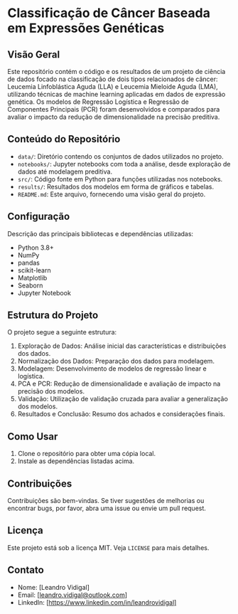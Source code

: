 # Classificação de Câncer Baseada em Expressões Genéticas

## Visão Geral
Este repositório contém o código e os resultados de um projeto de ciência de dados focado na classificação de dois tipos relacionados de câncer: Leucemia Linfoblástica Aguda (LLA) e Leucemia Mieloide Aguda (LMA), utilizando técnicas de machine learning aplicadas em dados de expressão genética. Os modelos de Regressão Logística e Regressão de Componentes Principais (PCR) foram desenvolvidos e comparados para avaliar o impacto da redução de dimensionalidade na precisão preditiva.

## Conteúdo do Repositório
- `data/`: Diretório contendo os conjuntos de dados utilizados no projeto.
- `notebooks/`: Jupyter notebooks com toda a análise, desde exploração de dados até modelagem preditiva.
- `src/`: Código fonte em Python para funções utilizadas nos notebooks.
- `results/`: Resultados dos modelos em forma de gráficos e tabelas.
- `README.md`: Este arquivo, fornecendo uma visão geral do projeto.

## Configuração
Descrição das principais bibliotecas e dependências utilizadas:
- Python 3.8+
- NumPy
- pandas
- scikit-learn
- Matplotlib
- Seaborn
- Jupyter Notebook

## Estrutura do Projeto
O projeto segue a seguinte estrutura:
1. Exploração de Dados: Análise inicial das características e distribuições dos dados.
2. Normalização dos Dados: Preparação dos dados para modelagem.
3. Modelagem: Desenvolvimento de modelos de regressão linear e logística.
4. PCA e PCR: Redução de dimensionalidade e avaliação de impacto na precisão dos modelos.
5. Validação: Utilização de validação cruzada para avaliar a generalização dos modelos.
6. Resultados e Conclusão: Resumo dos achados e considerações finais.

## Como Usar
1. Clone o repositório para obter uma cópia local.
2. Instale as dependências listadas acima.

## Contribuições
Contribuições são bem-vindas. Se tiver sugestões de melhorias ou encontrar bugs, por favor, abra uma issue ou envie um pull request.

## Licença
Este projeto está sob a licença MIT. Veja `LICENSE` para mais detalhes.

## Contato
- Nome: [Leandro Vidigal]
- Email: [leandro.vidigal@outlook.com]
- LinkedIn: [https://www.linkedin.com/in/leandrovidigal]

